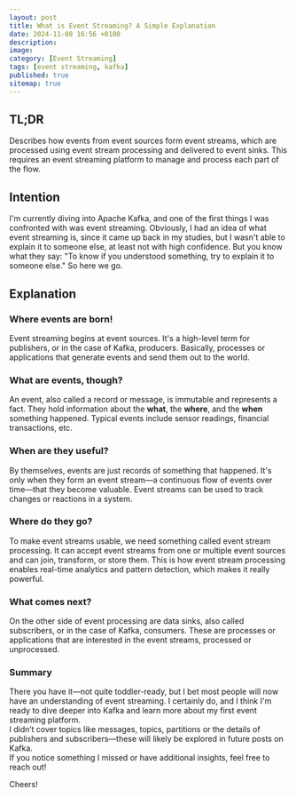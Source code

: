 ```yaml
---
layout: post
title: What is Event Streaming? A Simple Explanation
date: 2024-11-08 16:56 +0100
description:
image:
category: [Event Streaming] 
tags: [event streaming, kafka]
published: true
sitemap: true
---
```

## TL;DR

Describes how events from event sources form event streams, which are processed using event stream processing and delivered to event sinks. This requires an event streaming platform to manage and process each part of the flow.

## Intention

I'm currently diving into Apache Kafka, and one of the first things I was confronted with was event streaming. Obviously, I had an idea of what event streaming is, since it came up back in my studies, but I wasn't able to explain it to someone else, at least not with high confidence. But you know what they say: "To know if you understood something, try to explain it to someone else." So here we go.

## Explanation

### Where events are born!

Event streaming begins at event sources. It's a high-level term for publishers, or in the case of Kafka, producers. Basically, processes or applications that generate events and send them out to the world.

### What are events, though?

An event, also called a record or message, is immutable and represents a fact. They hold information about the **what**, the **where**, and the **when** something happened. Typical events include sensor readings, financial transactions, etc.

### When are they useful?

By themselves, events are just records of something that happened. It's only when they form an event stream—a continuous flow of events over time—that they become valuable. Event streams can be used to track changes or reactions in a system.

### Where do they go?

To make event streams usable, we need something called event stream processing. It can accept event streams from one or multiple event sources and can join, transform, or store them. This is how event stream processing enables real-time analytics and pattern detection, which makes it really powerful.

### What comes next?

On the other side of event processing are data sinks, also called subscribers, or in the case of Kafka, consumers. These are processes or applications that are interested in the event streams, processed or unprocessed.

### Summary

There you have it—not quite toddler-ready, but I bet most people will now have an understanding of event streaming. I certainly do, and I think I'm ready to dive deeper into Kafka and learn more about my first event streaming platform.  
I didn’t cover topics like messages, topics, partitions or the details of publishers and subscribers—these will likely be explored in future posts on Kafka.  
If you notice something I missed or have additional insights, feel free to reach out!

Cheers!
